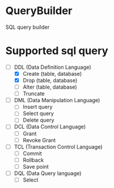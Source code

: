 # QueryBuilder
SQL query builder 

# Supported sql query
  - [ ] DDL (Data Definition Language)
    - [X] Create (table, database)
    - [X] Drop (table, database)
    - [ ] Alter (table, database)
    - [ ] Truncate
  - [ ] DML (Data Manipulation Language)
    - [ ] Insert query 
    - [ ] Select query
    - [ ] Delete query
  - [ ] DCL (Data Control Language)
    - [ ] Grant
    - [ ] Revoke Grant
  - [ ] TCL (Transaction Control Language)
    - [ ] Commit
    - [ ] Rollback
    - [ ] Save point
  - [ ] DQL (Data Query language)
    - [ ] Select